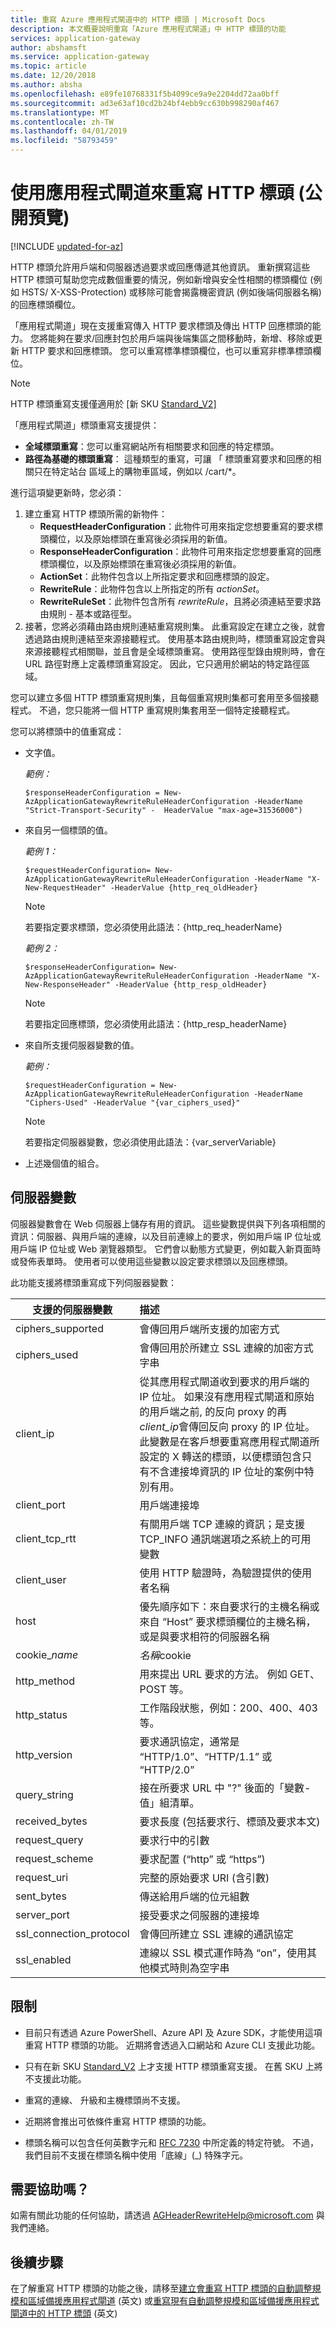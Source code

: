 ```yaml
---
title: 重寫 Azure 應用程式閘道中的 HTTP 標頭 | Microsoft Docs
description: 本文概要說明重寫「Azure 應用程式閘道」中 HTTP 標頭的功能
services: application-gateway
author: abshamsft
ms.service: application-gateway
ms.topic: article
ms.date: 12/20/2018
ms.author: absha
ms.openlocfilehash: e89fe10768331f5b4099ce9a9e2204dd72aa0bff
ms.sourcegitcommit: ad3e63af10cd2b24bf4ebb9cc630b998290af467
ms.translationtype: MT
ms.contentlocale: zh-TW
ms.lasthandoff: 04/01/2019
ms.locfileid: "58793459"
---
```

# <a name="rewrite-http-headers-with-application-gateway-public-preview"></a>使用應用程式閘道來重寫 HTTP 標頭 (公開預覽)

[!INCLUDE [updated-for-az](../../includes/updated-for-az.md)]

HTTP 標頭允許用戶端和伺服器透過要求或回應傳遞其他資訊。 重新撰寫這些 HTTP 標頭可幫助您完成數個重要的情況，例如新增與安全性相關的標頭欄位 (例如 HSTS/ X-XSS-Protection) 或移除可能會揭露機密資訊 (例如後端伺服器名稱) 的回應標頭欄位。

「應用程式閘道」現在支援重寫傳入 HTTP 要求標頭及傳出 HTTP 回應標頭的能力。 您將能夠在要求/回應封包於用戶端與後端集區之間移動時，新增、移除或更新 HTTP 要求和回應標頭。 您可以重寫標準標頭欄位，也可以重寫非標準標頭欄位。

> [!NOTE]
> 
> HTTP 標頭重寫支援僅適用於 [新 SKU [Standard_V2\]](https://docs.microsoft.com/azure/application-gateway/application-gateway-autoscaling-zone-redundant)

「應用程式閘道」標頭重寫支援提供：

- **全域標頭重寫**：您可以重寫網站所有相關要求和回應的特定標頭。
- **路徑為基礎的標頭重寫**： 這種類型的重寫，可讓 「 標頭重寫要求和回應的相關只在特定站台 區域上的購物車區域，例如以 /cart/\*。

進行這項變更新時，您必須：

1. 建立重寫 HTTP 標頭所需的新物件： 
   - **RequestHeaderConfiguration**：此物件可用來指定您想要重寫的要求標頭欄位，以及原始標頭在重寫後必須採用的新值。
   - **ResponseHeaderConfiguration**：此物件可用來指定您想要重寫的回應標頭欄位，以及原始標頭在重寫後必須採用的新值。
   - **ActionSet**：此物件包含以上所指定要求和回應標頭的設定。 
   - **RewriteRule**：此物件包含以上所指定的所有 *actionSet*。 
   - **RewriteRuleSet**：此物件包含所有 *rewriteRule*，且將必須連結至要求路由規則 - 基本或路徑型。
2. 接著，您將必須藉由路由規則連結重寫規則集。 此重寫設定在建立之後，就會透過路由規則連結至來源接聽程式。 使用基本路由規則時，標頭重寫設定會與來源接聽程式相關聯，並且會是全域標頭重寫。 使用路徑型錄由規則時，會在 URL 路徑對應上定義標頭重寫設定。 因此，它只適用於網站的特定路徑區域。

您可以建立多個 HTTP 標頭重寫規則集，且每個重寫規則集都可套用至多個接聽程式。 不過，您只能將一個 HTTP 重寫規則集套用至一個特定接聽程式。

您可以將標頭中的值重寫成：

- 文字值。 

  *範例：* 

  ```azurepowershell-interactive
  $responseHeaderConfiguration = New-AzApplicationGatewayRewriteRuleHeaderConfiguration -HeaderName "Strict-Transport-Security" -  HeaderValue "max-age=31536000")
  ```

- 來自另一個標頭的值。 

  *範例 1：* 

  ```azurepowershell-interactive
  $requestHeaderConfiguration= New-AzApplicationGatewayRewriteRuleHeaderConfiguration -HeaderName "X-New-RequestHeader" -HeaderValue {http_req_oldHeader}
  ```

  > [!Note] 
  > 若要指定要求標頭，您必須使用此語法：{http_req_headerName}

  *範例 2：*

  ```azurepowershell-interactive
  $responseHeaderConfiguration= New-AzApplicationGatewayRewriteRuleHeaderConfiguration -HeaderName "X-New-ResponseHeader" -HeaderValue {http_resp_oldHeader}
  ```

  > [!Note] 
  > 若要指定回應標頭，您必須使用此語法：{http_resp_headerName}

- 來自所支援伺服器變數的值。

  *範例：* 

  ```azurepowershell-interactive
  $requestHeaderConfiguration = New-AzApplicationGatewayRewriteRuleHeaderConfiguration -HeaderName "Ciphers-Used" -HeaderValue "{var_ciphers_used}"
  ```

  > [!Note] 
  > 若要指定伺服器變數，您必須使用此語法：{var_serverVariable}

- 上述幾個值的組合。

## <a name="server-variables"></a>伺服器變數

伺服器變數會在 Web 伺服器上儲存有用的資訊。 這些變數提供與下列各項相關的資訊：伺服器、與用戶端的連線，以及目前連線上的要求，例如用戶端 IP 位址或用戶端 IP 位址或 Web 瀏覽器類型。 它們會以動態方式變更，例如載入新頁面時或發佈表單時。  使用者可以使用這些變數以設定要求標頭以及回應標頭。 

此功能支援將標頭重寫成下列伺服器變數：

| 支援的伺服器變數 | 描述                                                  |
| -------------------------- | :----------------------------------------------------------- |
| ciphers_supported          | 會傳回用戶端所支援的加密方式          |
| ciphers_used               | 會傳回用於所建立 SSL 連線的加密方式字串 |
| client_ip                  | 從其應用程式閘道收到要求的用戶端的 IP 位址。 如果沒有應用程式閘道和原始的用戶端之前, 的反向 proxy 的再*client_ip*會傳回反向 proxy 的 IP 位址。 此變數是在客戶想要重寫應用程式閘道所設定的 X 轉送的標頭，以便標頭包含只有不含連接埠資訊的 IP 位址的案例中特別有用。 |
| client_port                | 用戶端連接埠                                                  |
| client_tcp_rtt             | 有關用戶端 TCP 連線的資訊；是支援 TCP_INFO 通訊端選項之系統上的可用變數 |
| client_user                | 使用 HTTP 驗證時，為驗證提供的使用者名稱 |
| host                       | 優先順序如下：來自要求行的主機名稱或來自 “Host” 要求標頭欄位的主機名稱，或是與要求相符的伺服器名稱 |
| cookie_*name*              | *名稱*cookie |
| http_method                | 用來提出 URL 要求的方法。 例如 GET、POST 等。 |
| http_status                | 工作階段狀態，例如：200、400、403 等。                       |
| http_version               | 要求通訊協定，通常是 “HTTP/1.0”、“HTTP/1.1” 或 “HTTP/2.0” |
| query_string               | 接在所要求 URL 中 "?" 後面的「變數-值」組清單。 |
| received_bytes             | 要求長度 (包括要求行、標頭及要求本文) |
| request_query              | 要求行中的引數                                |
| request_scheme             | 要求配置 (“http” 或 “https”)                            |
| request_uri                | 完整的原始要求 URI (含引數)                   |
| sent_bytes                 | 傳送給用戶端的位元組數                             |
| server_port                | 接受要求之伺服器的連接埠                 |
| ssl_connection_protocol    | 會傳回所建立 SSL 連線的通訊協定        |
| ssl_enabled                | 連線以 SSL 模式運作時為 “on”，使用其他模式時則為空字串 |

## <a name="limitations"></a>限制

- 目前只有透過 Azure PowerShell、Azure API 及 Azure SDK，才能使用這項重寫 HTTP 標頭的功能。 近期將會透過入口網站和 Azure CLI 支援此功能。

- 只有在新 SKU [Standard_V2](https://docs.microsoft.com/azure/application-gateway/application-gateway-autoscaling-zone-redundant) 上才支援 HTTP 標頭重寫支援。 在舊 SKU 上將不支援此功能。

- 重寫的連線、 升級和主機標頭尚不支援。

- 近期將會推出可依條件重寫 HTTP 標頭的功能。

- 標頭名稱可以包含任何英數字元和 [RFC 7230](https://tools.ietf.org/html/rfc7230#page-27) 中所定義的特定符號。 不過，我們目前不支援在標頭名稱中使用「底線」(\_) 特殊字元。 

## <a name="need-help"></a>需要協助嗎？

如需有關此功能的任何協助，請透過 [AGHeaderRewriteHelp@microsoft.com](mailto:AGHeaderRewriteHelp@microsoft.com) 與我們連絡。

## <a name="next-steps"></a>後續步驟

在了解重寫 HTTP 標頭的功能之後，請移至[建立會重寫 HTTP 標頭的自動調整規模和區域備援應用程式閘道](tutorial-http-header-rewrite-powershell.md) \(英文\) 或[重寫現有自動調整規模和區域備援應用程式閘道中的 HTTP 標頭](add-http-header-rewrite-rule-powershell.md) \(英文\)
